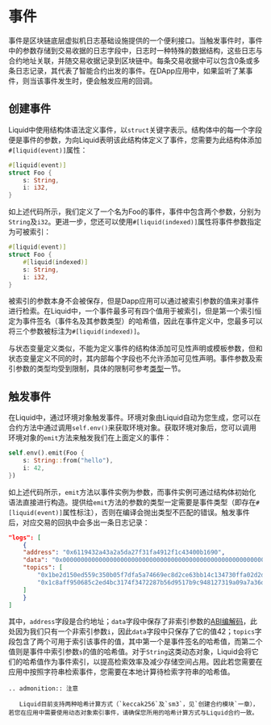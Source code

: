 # 事件

事件是区块链底层虚拟机日志基础设施提供的一个便利接口。当触发事件时，事件中的参数存储到交易收据的日志字段中，日志时一种特殊的数据结构，这些日志与合约地址关联，并随交易收据记录到区块链中。每条交易收据中可以包含0条或多条日志记录，其代表了智能合约出发的事件。在DApp应用中，如果监听了某事件，则当该事件发生时，便会触发应用的回调。

## 创建事件

Liquid中使用结构体语法定义事件，以`struct`关键字表示。结构体中的每一个字段便是事件的参数，为向Liquid表明该此结构体定义了事件，您需要为此结构体添加`#[liquid(event)]`属性：

```rust
#[liquid(event)]
struct Foo {
    s: String,
    i: i32,
}
```

如上述代码所示，我们定义了一个名为Foo的事件，事件中包含两个参数，分别为`String`及`i32`。更进一步，您还可以使用`#[liquid(indexed)]`属性将事件参数指定为可被索引：

```rust
#[liquid(event)]
struct Foo {
    #[liquid(indexed)]
    s: String,
    i: i32,
}
```

被索引的参数本身不会被保存，但是Dapp应用可以通过被索引参数的值来对事件进行检索。在Liquid中，一个事件最多可有四个值用于被索引，但是第一个索引恒定为事件签名（事件名及其参数类型）的哈希值，因此在事件定义中，您最多可以将三个参数被标注为`#[liquid(indexed)]`。

与状态变量定义类似，不能为定义事件的结构体添加可见性声明或模板参数，但和状态变量定义不同的时，其内部每个字段也不允许添加可见性声明。事件参数及索引参数的类型均受到限制，具体的限制可参考[类型](./types.html#id4)一节。

## 触发事件

在Liquid中，通过环境对象触发事件。环境对象由Liquid自动为您生成，您可以在合约方法中通过调用`self.env()`来获取环境对象。获取环境对象后，您可以调用环境对象的`emit`方法来触发我们在上面定义的事件：

```rust
self.env().emit(Foo {
    s: String::from("hello"),
    i: 42,
})
```

如上述代码所示，`emit`方法以事件实例为参数，而事件实例可通过结构体初始化语法直接进行构造。提供给`emit`方法的参数的类型一定需要是事件类型（即存在`#[liquid(event)]`属性标注），否则在编译会抛出类型不匹配的错误。触发事件后，对应交易的回执中会多出一条日志记录：

```json
"logs": [
    {
    "address": "0x6119432a43a2a5da27f31fa4912f1c43400b1690",
    "data": "0x00000000000000000000000000000000000000000000000000000000000002a",
    "topics": [
        "0x1be2d150ed559c350b05f7dfa5a74669ec8d2ce63bb14c134730ffa02d2d111c",
        "0x1c8aff950685c2ed4bc3174f3472287b56d9517b9c948127319a09a7a36deac8"
    ]
    }
]
```

其中，`address`字段是合约地址；`data`字段中保存了非索引参数的[ABI编解码](https://solidity.readthedocs.io/en/v0.7.1/abi-spec.html#formal-specification-of-the-encoding)，此处因为我们只有一个非索引参数`i`，因此`data`字段中只保存了它的值42；`topics`字段包含了两个可用于索引该事件的值，其中第一个是事件签名的哈希值，而第二个值则是事件中索引参数`s`的值的哈希值。对于`String`这类动态对象，Liquid会将它们的哈希值作为事件索引，以提高检索效率及减少存储空间占用。因此若您需要在应用中按照字符串检索事件，您需要在本地计算待检索字符串的哈希值。

```eval_rst
.. admonition:: 注意

   Liquid目前支持两种哈希计算方式（`keccak256`及`sm3`，见`创建合约模块`一章），若您在应用中需要使用动态对象索引事件，请确保您所用的哈希计算方式与Liquid合约一致。
```